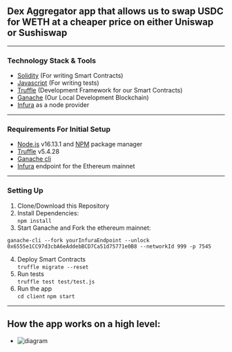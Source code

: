 ## Dex Aggregator app that allows us to swap USDC for WETH at a cheaper price on either Uniswap or Sushiswap

---

### Technology Stack & Tools

* [Solidity](https://docs.soliditylang.org/en/v0.8.2/) (For writing Smart Contracts)
* [Javascript](https://developer.mozilla.org/en-US/docs/Web/JavaScript) (For writing tests)
* [Truffle](https://trufflesuite.com/) (Development Framework for our Smart Contracts)
* [Ganache](https://trufflesuite.com/ganache/) (Our Local Development Blockchain)
* [Infura](https://infura.io/) as a node provider

---

### Requirements For Initial Setup

* [Node.js](https://nodejs.org/en/) v16.13.1 and [NPM](https://www.npmjs.com/) package manager
* [Truffle](https://trufflesuite.com/) v5.4.28
* [Ganache cli](https://github.com/trufflesuite/ganache)
* [Infura](https://infura.io/) endpoint for the Ethereum mainnet

---

### Setting Up

1. Clone/Download this Repository  
2. Install Dependencies:  
`npm install`
3. Start Ganache and Fork the ethereum mainnet:  
```
ganache-cli --fork yourInfuraEndpoint --unlock 0x6555e1CC97d3cbA6eAddebBCD7Ca51d75771e0B8 --networkId 999 -p 7545
```
4. Deploy Smart Contracts  
`truffle migrate --reset`
5. Run tests  
`truffle test test/test.js`
6. Run the app  
`cd client`
`npm start`

---

## How the app works on a high level:

* ![diagram](https://i.postimg.cc/K8TCvYtT/11.png)

